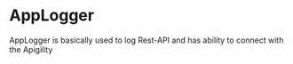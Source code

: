 # AppLogger
AppLogger is basically used to log Rest-API and has ability to connect with the Apigility
